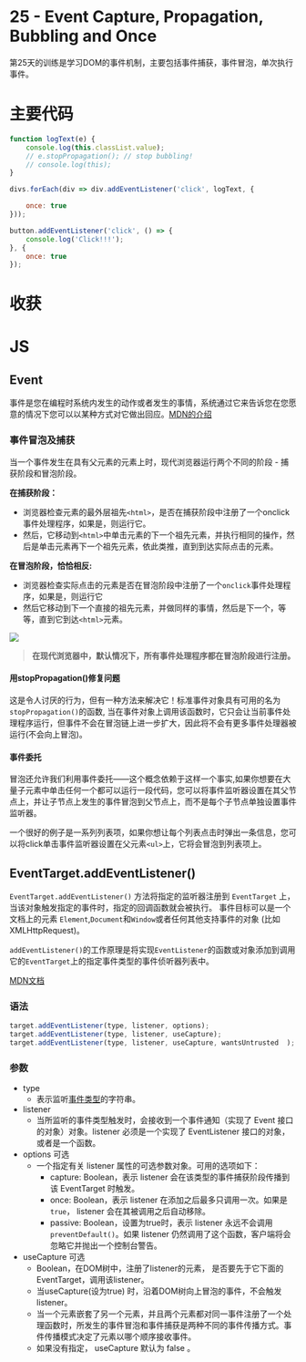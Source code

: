 # 25 - Event Capture, Propagation, Bubbling and Once
第25天的训练是学习DOM的事件机制，主要包括事件捕获，事件冒泡，单次执行事件。

# 主要代码
```js
function logText(e) {
    console.log(this.classList.value);
    // e.stopPropagation(); // stop bubbling!
    // console.log(this);
}

divs.forEach(div => div.addEventListener('click', logText, {

    once: true
}));

button.addEventListener('click', () => {
    console.log('Click!!!');
}, {
    once: true
});
```
# 收获

# JS
## Event
事件是您在编程时系统内发生的动作或者发生的事情，系统通过它来告诉您在您愿意的情况下您可以以某种方式对它做出回应。[MDN的介绍](https://developer.mozilla.org/zh-CN/docs/Learn/JavaScript/Building_blocks/Events)

### 事件冒泡及捕获
当一个事件发生在具有父元素的元素上时，现代浏览器运行两个不同的阶段 - 捕获阶段和冒泡阶段。 

**在捕获阶段：**
- 浏览器检查元素的最外层祖先`<html>`，是否在捕获阶段中注册了一个onclick事件处理程序，如果是，则运行它。
- 然后，它移动到`<html>`中单击元素的下一个祖先元素，并执行相同的操作，然后是单击元素再下一个祖先元素，依此类推，直到到达实际点击的元素。

**在冒泡阶段，恰恰相反:**
- 浏览器检查实际点击的元素是否在冒泡阶段中注册了一个`onclick`事件处理程序，如果是，则运行它
- 然后它移动到下一个直接的祖先元素，并做同样的事情，然后是下一个，等等，直到它到达`<html>`元素。

![](https://media.prod.mdn.mozit.cloud/attachments/2016/10/07/14075/1805b5a6f5ec0cd7f64f9d645f144510/bubbling-capturing.png)


>**在现代浏览器中，默认情况下，所有事件处理程序都在冒泡阶段进行注册。**

#### 用stopPropagation()修复问题

这是令人讨厌的行为，但有一种方法来解决它！标准事件对象具有可用的名为 `stopPropagation()`的函数, 当在事件对象上调用该函数时，它只会让当前事件处理程序运行，但事件不会在冒泡链上进一步扩大，因此将不会有更多事件处理器被运行(不会向上冒泡)。

#### 事件委托
冒泡还允许我们利用事件委托——这个概念依赖于这样一个事实,如果你想要在大量子元素中单击任何一个都可以运行一段代码，您可以将事件监听器设置在其父节点上，并让子节点上发生的事件冒泡到父节点上，而不是每个子节点单独设置事件监听器。

一个很好的例子是一系列列表项，如果你想让每个列表点击时弹出一条信息，您可以将click单击事件监听器设置在父元素`<ul>`上，它将会冒泡到列表项上。
## EventTarget.addEventListener()
`EventTarget.addEventListener()` 方法将指定的监听器注册到 `EventTarget` 上，当该对象触发指定的事件时，指定的回调函数就会被执行。 事件目标可以是一个文档上的元素 `Element`,`Document`和`Window`或者任何其他支持事件的对象 (比如 XMLHttpRequest)。

`addEventListener()`的工作原理是将实现`EventListener`的函数或对象添加到调用它的`EventTarget`上的指定事件类型的事件侦听器列表中。

[MDN文档](https://developer.mozilla.org/zh-CN/docs/Web/API/EventTarget/addEventListener)

### 语法
```js
target.addEventListener(type, listener, options);
target.addEventListener(type, listener, useCapture);
target.addEventListener(type, listener, useCapture, wantsUntrusted  );  // Gecko/Mozilla only
````
### 参数
- type
    - 表示监听[事件类型](https://developer.mozilla.org/zh-CN/docs/Web/Events)的字符串。
- listener
    - 当所监听的事件类型触发时，会接收到一个事件通知（实现了 Event 接口的对象）对象。listener 必须是一个实现了 EventListener 接口的对象，或者是一个函数。
- options 可选
    - 一个指定有关 listener 属性的可选参数对象。可用的选项如下：
        - capture:  Boolean，表示 listener 会在该类型的事件捕获阶段传播到该 EventTarget 时触发。
        - once:  Boolean，表示 listener 在添加之后最多只调用一次。如果是 `true`， listener 会在其被调用之后自动移除。
        - passive: Boolean，设置为true时，表示 listener 永远不会调用 `preventDefault()`。如果 listener 仍然调用了这个函数，客户端将会忽略它并抛出一个控制台警告。
- useCapture  可选
    - Boolean，在DOM树中，注册了listener的元素， 是否要先于它下面的EventTarget，调用该listener。 
    - 当useCapture(设为true) 时，沿着DOM树向上冒泡的事件，不会触发listener。
    - 当一个元素嵌套了另一个元素，并且两个元素都对同一事件注册了一个处理函数时，所发生的事件冒泡和事件捕获是两种不同的事件传播方式。事件传播模式决定了元素以哪个顺序接收事件。
    - 如果没有指定， useCapture 默认为 false 。 
